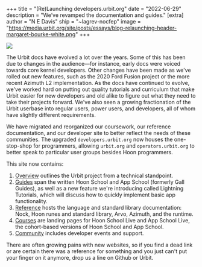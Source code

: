 +++
title = "(Re)Launching developers.urbit.org"
date = "2022-06-29"
description = "We’ve revamped the documentation and guides."
[extra]
author = "N E Davis"
ship = "~lagrev-nocfep"
image = "https://media.urbit.org/site/posts/essays/blog-relaunching-header-margaret-bourke-white.png"
+++

![](https://media.urbit.org/site/posts/essays/blog-relaunching-header-margaret-bourke-white.png)

The Urbit docs have evolved a lot over the years.  Some of this has been due to changes in the audience—for instance, early docs were voiced towards core kernel developers.  Other changes have been made as we've rolled out new features, such as the 2020 Ford Fusion project or the more recent Azimuth L2 implementation.  As the docs have continued to evolve, we've worked hard on putting out quality tutorials and curriculum that make Urbit easier for new developers and old alike to figure out what they need to take their projects forward.  We've also seen a growing fractionation of the Urbit userbase into regular users, power users, and developers, all of whom have slightly different requirements.

We have migrated and reorganized our coursework, our reference documentation, and our developer site to better reflect the needs of these communities.  The upgraded `developers.urbit.org` now houses the one-stop-shop for programmers, allowing `urbit.org` and `operators.urbit.org` to better speak to particular user groups besides Hoon programmers.

This site now contains:

1. [Overview](/overview) outlines the Urbit project from a technical standpoint.
2. [Guides](/guides) span the written Hoon School and App School (formerly Gall Guides), as well as a new feature we're introducing called Lightning Tutorials, which will discuss how to quickly implement basic app functionality.
3. [Reference](/reference) hosts the language and standard library documentation:  Nock, Hoon runes and standard library, Arvo, Azimuth, and the runtime.
4. [Courses](/courses) are landing pages for Hoon School Live and App School Live, the cohort-based versions of Hoon School and App School.
5. [Community](/community) includes developer events and support.

There are often growing pains with new websites, so if you find a dead link or are certain there was a reference for something and you just can't put your finger on it anymore, drop us a line on Github or Urbit.
